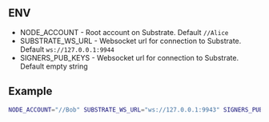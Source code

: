 ## ENV

- NODE_ACCOUNT - Root account on Substrate. Default `//Alice`
- SUBSTRATE_WS_URL - Websocket url for connection to Substrate. Default `ws://127.0.0.1:9944`
- SIGNERS_PUB_KEYS - Websocket url for connection to Substrate. Default empty string

## Example

```sh
NODE_ACCOUNT="//Bob" SUBSTRATE_WS_URL="ws://127.0.0.1:9943" SIGNERS_PUB_KEYS="test,test2" npm start
```
